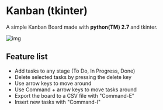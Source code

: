 # Kanban (tkinter)

A simple Kanban Board made with **python(TM) 2.7** and tkinter.

![img](doc/kanban_screenshot.png)
<!-- ![img](doc/kanban_screenshot_dark.png) -->

## Feature list

+ Add tasks to any stage (To Do, In Progress, Done)
+ Delete selected tasks by pressing the delete key
+ Use arrow keys to move around
+ Use Command + arrow keys to move tasks around
+ Export the board to a CSV file with "Command-E"
+ Insert new tasks with "Command-I"

